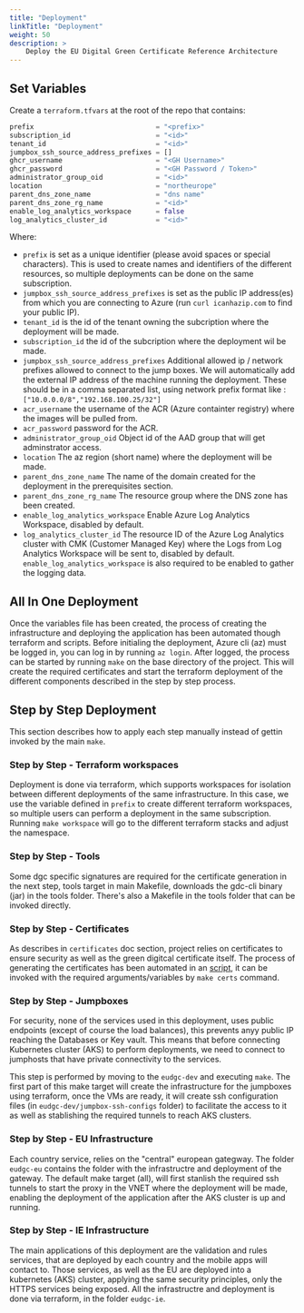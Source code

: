 ```yaml
---
title: "Deployment"
linkTitle: "Deployment"
weight: 50
description: >
    Deploy the EU Digital Green Certificate Reference Architecture
---
```


## Set Variables

Create a `terraform.tfvars` at the root of the repo that contains:

```terraform
prefix                              = "<prefix>"
subscription_id                     = "<id>"
tenant_id                           = "<id>"
jumpbox_ssh_source_address_prefixes = []
ghcr_username                       = "<GH Username>"
ghcr_password                       = "<GH Password / Token>"
administrator_group_oid             = "<id>"
location                            = "northeurope"
parent_dns_zone_name                = "dns name"
parent_dns_zone_rg_name             = "<id>"
enable_log_analytics_workspace      = false
log_analytics_cluster_id            = "<id>"
```

Where:

* `prefix` is set as a unique identifier (please avoid spaces or special characters). This is used to create names and identifiers of the different resources, so multiple deployments can be done on the same subscription.
* `jumpbox_ssh_source_address_prefixes` is set as the public IP address(es) from which you are connecting to Azure (run `curl icanhazip.com` to find your public IP).
* `tenant_id` is the id of the tenant owning the subcription where the deployment will be made.
* `subscription_id` the id of the subcription where the deployment wil be made.
* `jumpbox_ssh_source_address_prefixes` Additional allowed ip / network prefixes allowed to connect to the jump boxes. We will automatically add the external IP address of the machine running the deployment. These should be in a comma separated list, using network prefix format like : `["10.0.0.0/8","192.168.100.25/32"]`
* `acr_username` the username of the ACR (Azure containter registry) where the images will be pulled from.
* `acr_password` password for the ACR.
* `administrator_group_oid` Object id of the AAD group that will get adminstrator access.
* `location` The az region (short name) where the deployment will be made.
* `parent_dns_zone_name` The name of the domain created for the deployment in the prerequisites section.
* `parent_dns_zone_rg_name` The resource group where the DNS zone has been created.
* `enable_log_analytics_workspace` Enable Azure Log Analytics Workspace, disabled by default.
* `log_analytics_cluster_id` The resource ID of the Azure Log Analytics cluster with CMK (Customer Managed Key) where the Logs from Log Analytics Workspace will be sent to, disabled by default. `enable_log_analytics_workspace`  is also required to be enabled to gather the logging data.

## All In One Deployment

Once the variables file has been created, the process of creating the infrastructure and deploying the application has been automated though terraform and scripts. Before initialing the deployment, Azure cli (az) must be logged in, you can log in by running `az login`.
After logged, the process can be started by running `make` on the base directory of the project. This will create the required certificates and start the terraform deployment of the different components described in the step by step process.

## Step by Step Deployment

This section describes how to apply each step manually instead of gettin invoked by the main `make`.

### Step by Step - Terraform workspaces

Deployment is done via terraform, which supports workspaces for isolation between different deployments of the same infrastructure. In this case, we use the variable defined in `prefix` to create different terraform workspaces, so multiple users can perform a deployment in the same subscription. Running `make workspace` will go to the different terraform stacks and adjust the namespace.

### Step by Step - Tools

Some dgc specific signatures are required for the certificate generation in the next step, tools target in main Makefile, downloads the gdc-cli binary (jar) in the tools folder. There's also a Makefile in the tools folder that can be invoked directly.

### Step by Step - Certificates

As describes in `certificates` doc section, project relies on certificates to ensure security as well as the green digitcal certificate itself.
The process of generating the certificates has been automated in an [script](scripts/generate-certs.sh), it can be invoked with the required arguments/variables by `make certs` command.

### Step by Step - Jumpboxes

For security, none of the services used in this deployment, uses public endpoints (except of course the load balances), this prevents anyy public IP reaching the Databases or Key vault. This means that before connecting Kubernetes cluster (AKS) to perform deployments, we need to connect to jumphosts that have private connectivity to the services.

This step is performed by moving to the `eudgc-dev` and executing `make`. The first part of this make target will create the infrastructure for the jumpboxes using terraform, once the VMs are ready, it will create ssh configuration files (in `eudgc-dev/jumpbox-ssh-configs` folder) to facilitate the access to it as well as stablishing the required tunnels to reach AKS clusters.

### Step by Step - EU Infrastructure

Each country service, relies on the "central" european gategway. The folder `eudgc-eu` contains the folder with the infrastructre and deployment of the gateway. The default make target (all), will first stanlish the required ssh tunnels to start the proxy in the VNET where the deployment will be made, enabling the deployment of the application after the AKS cluster is up and running.

### Step by Step - IE Infrastructure

The main applications of this deployment are the validation and rules services, that are deployed by each country and the mobile apps will contact to. Those services, as well as the EU are deployed into a kubernetes (AKS) cluster, applying the same security principles, only the HTTPS services being exposed. All the infrastructre and deployment is done via terraform, in the folder `eudgc-ie`.

